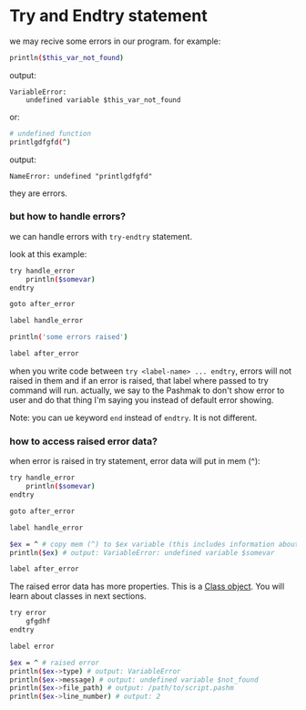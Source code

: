 # Try and Endtry statement

we may recive some errors in our program. for example:

```bash
println($this_var_not_found)
```

output:

```
VariableError:
    undefined variable $this_var_not_found
```

or:

```bash
# undefined function
printlgdfgfd(^)
```

output:

```
NameError: undefined "printlgdfgfd"
```

they are errors.

### but how to handle errors?

we can handle errors with `try-endtry` statement.

look at this example:

```bash
try handle_error
    println($somevar)
endtry

goto after_error

label handle_error

println('some errors raised')

label after_error
```

when you write code between `try <label-name> ... endtry`, errors will not raised in them and if an error is raised, that label where passed to try command will run.
actually, we say to the Pashmak to don't show error to user and do that thing I'm saying you instead of default error showing.

Note: you can ue keyword `end` instead of `endtry`. It is not different.

### how to access raised error data?

when error is raised in try statement, error data will put in mem (^):

```bash
try handle_error
    println($somevar)
endtry

goto after_error

label handle_error

$ex = ^ # copy mem (^) to $ex variable (this includes information about raised error)
println($ex) # output: VariableError: undefined variable $somevar

label after_error
```

The raised error data has more properties. This is a [Class object](#classes). You will learn about classes in next sections.

```bash
try error
    gfgdhf
endtry

label error

$ex = ^ # raised error
println($ex->type) # output: VariableError
println($ex->message) # output: undefined variable $not_found
println($ex->file_path) # output: /path/to/script.pashm
println($ex->line_number) # output: 2
```
